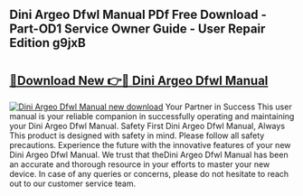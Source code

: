 ## Dini Argeo Dfwl Manual PDf Free Download - Part-OD1 Service Owner Guide - User Repair Edition g9jxB

# <h2><a href="http://cf23559.oget.top/?id=Dini+Argeo+Dfwl+Manual">🔗Download New 👉🔴 Dini Argeo Dfwl Manual</a></h2>

[![Dini Argeo Dfwl Manual new download](https://i.imgur.com/5g1atiW.png)](http://cf23559.oget.top/?id=Dini+Argeo+Dfwl+Manual)
Your Partner in Success This user manual is your reliable companion in successfully operating and maintaining your Dini Argeo Dfwl Manual. Safety First Dini Argeo Dfwl Manual, Always This product is designed with safety in mind. Please follow all safety precautions. Experience the future with the innovative features of your new Dini Argeo Dfwl Manual. We trust that theDini Argeo Dfwl Manual has been an accurate and thorough resource in your efforts to master your new device. In case of any queries or concerns, please do not hesitate to reach out to our customer service team.
